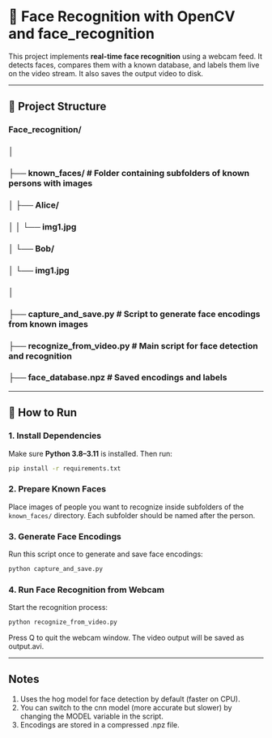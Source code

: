 # 🎯 Face Recognition with OpenCV and face_recognition

This project implements **real-time face recognition** using a webcam feed. It detects faces, compares them with a known database, and labels them live on the video stream. It also saves the output video to disk.

---

## 📂 Project Structure

### Face_recognition/
### │
### ├── known_faces/           # Folder containing subfolders of known persons with images
### │   ├── Alice/
### │   │   └── img1.jpg
### │   └── Bob/
### │       └── img1.jpg
### │
### ├── capture_and_save.py    # Script to generate face encodings from known images
### ├── recognize_from_video.py # Main script for face detection and recognition
### ├── face_database.npz      # Saved encodings and labels


---

## 🚀 How to Run

### 1. Install Dependencies

Make sure **Python 3.8–3.11** is installed. Then run:

```bash
pip install -r requirements.txt
```

### 2. Prepare Known Faces

Place images of people you want to recognize inside subfolders of the `known_faces/` directory. Each subfolder should be named after the person.

### 3. Generate Face Encodings

Run this script once to generate and save face encodings:

```bash
python capture_and_save.py
```

### 4. Run Face Recognition from Webcam
Start the recognition process:

```bash
python recognize_from_video.py
```
Press Q to quit the webcam window.
The video output will be saved as output.avi.

---

## Notes
1. Uses the hog model for face detection by default (faster on CPU).
2. You can switch to the cnn model (more accurate but slower) by changing the MODEL variable in the script.
3. Encodings are stored in a compressed .npz file.
